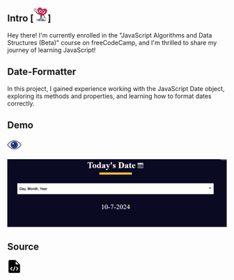 
## Intro [![View](https://github.com/Ghazal-Mahdian/Date-Formatter/blob/main/images/hand.png)]

Hey there! I'm currently enrolled in the "JavaScript Algorithms and Data Structures (Beta)" course on freeCodeCamp, 
and I'm thrilled to share my journey of learning JavaScript!



## Date-Formatter 

In this project, I gained experience working with the JavaScript Date object, exploring its methods and properties, 
and learning how to format dates correctly.


## Demo 

[![View](https://github.com/Ghazal-Mahdian/Date-Formatter/blob/main/images/view%20(1).png)](https://raw.githack.com/Ghazal-Mahdian/Date-formatter/main/index.html)

[![javascript](https://github.com/Ghazal-Mahdian/Date-Formatter/blob/main/images/date-formatter.png)](https://raw.githack.com/Ghazal-Mahdian/Date-formatter/main/index.html)



## Source


[![View](https://github.com/Ghazal-Mahdian/Date-Formatter/blob/main/images/web.png)](https://www.freecodecamp.org/learn/javascript-algorithms-and-data-structures-v8/#learn-the-date-object-by-building-a-date-formatter)

   
